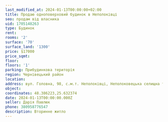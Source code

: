 ```yaml
---
last_modified_at: 2024-01-13T00:00:00+02:00
title: Продаю одноповерховий будинок в Неполоківці
seo: продам від власника
uid: 1705148263
type: Будинок
rent:
rooms: '2'
surface: '70'
surface_land: '1300'
price: $17000
price_sqmt:
floor:
floors: '1'
parking: Прибудинкова територія
region: Чернівецький район
location:
address: вул. Головна, 98, с.м.т. Неполоківці, Неполоковецька селищна територіальна громада
object:
coordinates: 48.386223,25.632374
date: 2024-01-13T00:00:00.000Z
seller: Дарія Павлюк
phone: 380958776547
description: Вторинне житло
---
```


